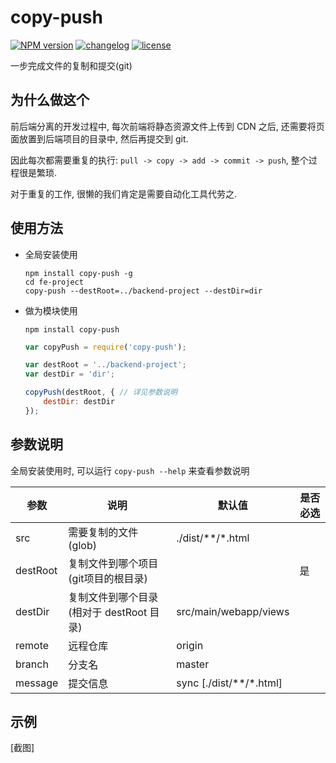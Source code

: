 # copy-push

[![NPM version][npm-image]][npm-url] [![changelog][changelog-image]][changelog-url] [![license][license-image]][license-url]

[npm-image]: https://img.shields.io/npm/v/copy-push.svg?style=flat-square
[npm-url]: https://npmjs.org/package/copy-push
[license-image]: https://img.shields.io/badge/License-MIT-blue.svg?style=flat-square
[license-url]: https://github.com/ufologist/copy-push/blob/master/LICENSE
[changelog-image]: https://img.shields.io/badge/CHANGE-LOG-blue.svg?style=flat-square
[changelog-url]: https://github.com/ufologist/copy-push/blob/master/CHANGELOG.md

一步完成文件的复制和提交(git)

## 为什么做这个

前后端分离的开发过程中, 每次前端将静态资源文件上传到 CDN 之后, 还需要将页面放置到后端项目的目录中, 然后再提交到 git.

因此每次都需要重复的执行: `pull -> copy -> add -> commit -> push`, 整个过程很是繁琐.

对于重复的工作, 很懒的我们肯定是需要自动化工具代劳之.

## 使用方法

* 全局安装使用

  ```
  npm install copy-push -g
  cd fe-project
  copy-push --destRoot=../backend-project --destDir=dir
  ```
* 做为模块使用

  ```
  npm install copy-push
  ```

  ```javascript
  var copyPush = require('copy-push');

  var destRoot = '../backend-project';
  var destDir = 'dir';

  copyPush(destRoot, { // 详见参数说明
      destDir: destDir
  });
  ```

## 参数说明

全局安装使用时, 可以运行 `copy-push --help` 来查看参数说明

| 参数      | 说明                | 默认值 | 是否必选 |
|-----------|--------------------|--------|------|
| src       | 需要复制的文件(glob)| ./dist/**/*.html |       |
| destRoot  | 复制文件到哪个项目(git项目的根目录)       |        |  是    |
| destDir   | 复制文件到哪个目录(相对于 destRoot 目录)|  src/main/webapp/views    | |
| remote    | 远程仓库            |  origin    ||
| branch    | 分支名              |  master     ||
| message   | 提交信息            | sync [./dist/**/*.html] ||

## 示例

[截图]
